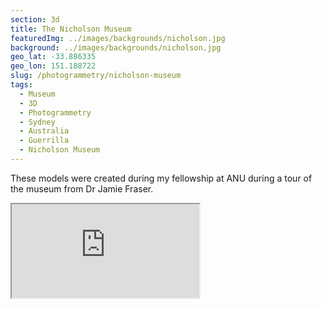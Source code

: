 ```yaml
---
section: 3d
title: The Nicholson Museum
featuredImg: ../images/backgrounds/nicholson.jpg
background: ../images/backgrounds/nicholson.jpg
geo_lat: -33.886335
geo_lon: 151.188722
slug: /photogrammetry/nicholson-museum
tags:
  - Museum
  - 3D
  - Photogrammetry
  - Sydney
  - Australia
  - Guerrilla
  - Nicholson Museum
---
```


These models were created during my fellowship at ANU during a tour of the museum from Dr Jamie Fraser.

<div class="ratio ratio-1x1 mb-3">
    <iframe title="A 3D model playlist from the Nicholson Museum, Sydney" src="https://sketchfab.com/playlists/embed?collection=57be5a814cce4dab9ed891e65771213a"  allow="autoplay; fullscreen; vr" mozallowfullscreen="true" webkitallowfullscreen="true"></iframe>
</div>
